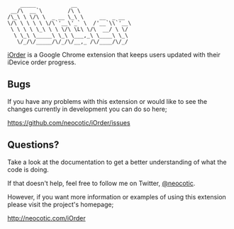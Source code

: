         _____           __                 
     __/\  __`\        /\ \                
    /\_\ \ \/\ \  _ __ \_\ \     __  _ __  
    \/\ \ \ \ \ \/\`'__\'_` \  /'__`\\`'__\
     \ \ \ \ \_\ \ \ \/\ \L\ \/\  __/ \ \/ 
      \ \_\ \_____\ \_\ \___,_\ \____\ \_\ 
       \/_/\/_____/\/_/\/__,_ /\/____/\/_/ 

[iOrder][] is a Google Chrome extension that keeps users updated with their
iDevice order progress.

## Bugs

If you have any problems with this extension or would like to see the changes
currently in development you can do so here;

https://github.com/neocotic/iOrder/issues

## Questions?

Take a look at the documentation to get a better understanding of what the code
is doing.

If that doesn't help, feel free to follow me on Twitter, [@neocotic][].

However, if you want more information or examples of using this extension
please visit the project's homepage;

http://neocotic.com/iOrder

[@neocotic]: https://twitter.com/#!/neocotic
[iOrder]: https://chrome.google.com/webstore/detail/kflemogpkbophbipihnbcmlplbihbdhb